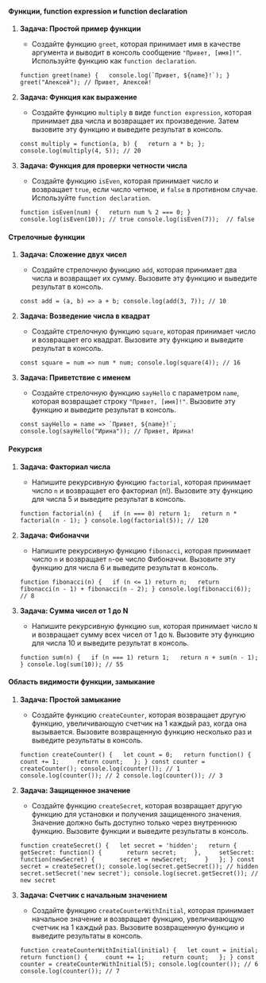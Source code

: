 #### Функции, function expression и function declaration

1. **Задача: Простой пример функции**
    
    - Создайте функцию `greet`, которая принимает имя в качестве аргумента и выводит в консоль сообщение `"Привет, [имя]!"`. Используйте функцию как `function declaration`.
    
    ``function greet(name) {   console.log(`Привет, ${name}!`); } greet("Алексей"); // Привет, Алексей!``
    
2. **Задача: Функция как выражение**
    
    - Создайте функцию `multiply` в виде `function expression`, которая принимает два числа и возвращает их произведение. Затем вызовите эту функцию и выведите результат в консоль.
    
    `const multiply = function(a, b) {   return a * b; }; console.log(multiply(4, 5)); // 20`
    
3. **Задача: Функция для проверки четности числа**
    
    - Создайте функцию `isEven`, которая принимает число и возвращает `true`, если число четное, и `false` в противном случае. Используйте `function declaration`.
    
    `function isEven(num) {   return num % 2 === 0; } console.log(isEven(10)); // true console.log(isEven(7));  // false`
    

#### Стрелочные функции

1. **Задача: Сложение двух чисел**
    
    - Создайте стрелочную функцию `add`, которая принимает два числа и возвращает их сумму. Вызовите эту функцию и выведите результат в консоль.
    
    `const add = (a, b) => a + b; console.log(add(3, 7)); // 10`
    
2. **Задача: Возведение числа в квадрат**
    
    - Создайте стрелочную функцию `square`, которая принимает число и возвращает его квадрат. Вызовите эту функцию и выведите результат в консоль.
    
    `const square = num => num * num; console.log(square(4)); // 16`
    
3. **Задача: Приветствие с именем**
    
    - Создайте стрелочную функцию `sayHello` с параметром `name`, которая возвращает строку `"Привет, [имя]!"`. Вызовите эту функцию и выведите результат в консоль.
    
    ``const sayHello = name => `Привет, ${name}!`; console.log(sayHello("Ирина")); // Привет, Ирина!``
    

#### Рекурсия

1. **Задача: Факториал числа**
    
    - Напишите рекурсивную функцию `factorial`, которая принимает число `n` и возвращает его факториал (n!). Вызовите эту функцию для числа 5 и выведите результат в консоль.
    
    `function factorial(n) {   if (n === 0) return 1;   return n * factorial(n - 1); } console.log(factorial(5)); // 120`
    
2. **Задача: Фибоначчи**
    
    - Напишите рекурсивную функцию `fibonacci`, которая принимает число `n` и возвращает `n`-ое число Фибоначчи. Вызовите эту функцию для числа 6 и выведите результат в консоль.
    
    `function fibonacci(n) {   if (n <= 1) return n;   return fibonacci(n - 1) + fibonacci(n - 2); } console.log(fibonacci(6)); // 8`
    
3. **Задача: Сумма чисел от 1 до N**
    
    - Напишите рекурсивную функцию `sum`, которая принимает число `N` и возвращает сумму всех чисел от 1 до `N`. Вызовите эту функцию для числа 10 и выведите результат в консоль.
    
    `function sum(n) {   if (n === 1) return 1;   return n + sum(n - 1); } console.log(sum(10)); // 55`
    

#### Область видимости функции, замыкание

1. **Задача: Простой замыкание**
    
    - Создайте функцию `createCounter`, которая возвращает другую функцию, увеличивающую счетчик на 1 каждый раз, когда она вызывается. Вызовите возвращенную функцию несколько раз и выведите результаты в консоль.
    
    `function createCounter() {   let count = 0;   return function() {     count += 1;     return count;   }; } const counter = createCounter(); console.log(counter()); // 1 console.log(counter()); // 2 console.log(counter()); // 3`
    
2. **Задача: Защищенное значение**
    
    - Создайте функцию `createSecret`, которая возвращает другую функцию для установки и получения защищенного значения. Значение должно быть доступно только через внутреннюю функцию. Вызовите функции и выведите результаты в консоль.
    
    `function createSecret() {   let secret = 'hidden';   return {     getSecret: function() {       return secret;     },     setSecret: function(newSecret) {       secret = newSecret;     }   }; } const secret = createSecret(); console.log(secret.getSecret()); // hidden secret.setSecret('new secret'); console.log(secret.getSecret()); // new secret`
    
3. **Задача: Счетчик с начальным значением**
    
    - Создайте функцию `createCounterWithInitial`, которая принимает начальное значение и возвращает функцию, увеличивающую счетчик на 1 каждый раз. Вызовите возвращенную функцию и выведите результаты в консоль.
    
    `function createCounterWithInitial(initial) {   let count = initial;   return function() {     count += 1;     return count;   }; } const counter = createCounterWithInitial(5); console.log(counter()); // 6 console.log(counter()); // 7`
    
